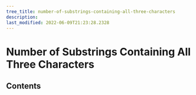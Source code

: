 ```yaml
---
tree_title: number-of-substrings-containing-all-three-characters
description: 
last_modified: 2022-06-09T21:23:28.2328
---
```


# Number of Substrings Containing All Three Characters

## Contents

